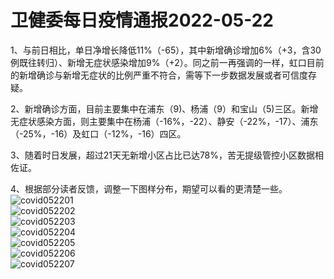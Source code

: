 # 卫健委每日疫情通报2022-05-22

1、与前日相比，单日净增长降低11%（-65），其中新增确诊增加6%（+3，含30例既往转归）、新增无症状感染增加9%（+2）。同之前一再强调的一样，虹口目前的新增确诊与新增无症状的比例严重不符合，需等下一步数据发展或者可信度存疑。

2、新增确诊方面，目前主要集中在浦东（9)、杨浦（9）和宝山（5)三区。新增无症状感染方面，则主要集中在杨浦（-16%，-22）、静安（-22%，-17）、浦东（-25%，-16）及虹口（-12%，-16）四区。

3、随着时日发展，超过21天无新增小区占比已达78%，苦无提级管控小区数据相佐证。

4、根据部分读者反馈，调整一下图样分布，期望可以看的更清楚一些。  
<img decoding="async" src="https://i0.wp.com/s2.loli.net/2022/05/23/hEg2IbBF6srRkdv.jpg?w=640&#038;ssl=1" alt="covid052201" data-recalc-dims="1" />  
<img decoding="async" src="https://i0.wp.com/s2.loli.net/2022/05/23/uF6ymc9bQ4qLftT.jpg?w=640&#038;ssl=1" alt="covid052202" data-recalc-dims="1" />  
<img decoding="async" src="https://i0.wp.com/s2.loli.net/2022/05/23/truZBc7Lng2sFwC.jpg?w=640&#038;ssl=1" alt="covid052203" data-recalc-dims="1" />  
<img decoding="async" src="https://i0.wp.com/s2.loli.net/2022/05/23/Icq6OGp15UJMdsu.jpg?w=640&#038;ssl=1" alt="covid052204" data-recalc-dims="1" />  
<img decoding="async" src="https://i0.wp.com/s2.loli.net/2022/05/23/YkMph5lraPG9LJK.jpg?w=640&#038;ssl=1" alt="covid052205" data-recalc-dims="1" />  
<img decoding="async" src="https://i0.wp.com/s2.loli.net/2022/05/23/DdqC7HfRy5xVLXo.jpg?w=640&#038;ssl=1" alt="covid052206" data-recalc-dims="1" />  
<img decoding="async" src="https://i0.wp.com/s2.loli.net/2022/05/23/hdT1JSarU3kyeq2.jpg?w=640&#038;ssl=1" alt="covid052207" data-recalc-dims="1" />
